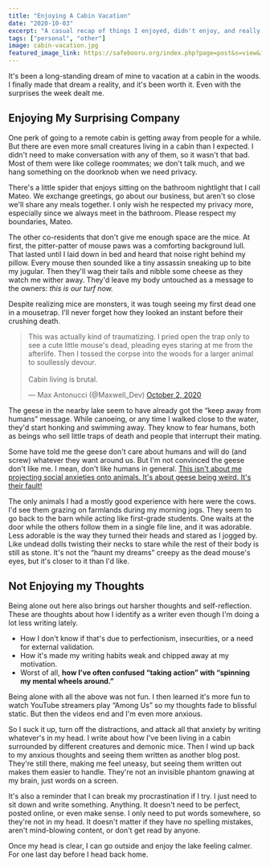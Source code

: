 ```yaml
---
title: "Enjoying A Cabin Vacation"
date: "2020-10-03"
excerpt: "A casual recap of things I enjoyed, didn't enjoy, and really didn't enjoy in a cabin in the woods."
tags: ["personal", "other"]
image: cabin-vacation.jpg
featured_image_link: https://safebooru.org/index.php?page=post&s=view&id=1159524
---
```


It's been a long-standing dream of mine to vacation at a cabin in the woods. I finally made that dream a reality, and it's been worth it. Even with the surprises the week dealt me.

## Enjoying My Surprising Company

One perk of going to a remote cabin is getting away from people for a while. But there are even more small creatures living in a cabin than I expected. I didn't need to make conversation with any of them, so it wasn't that bad. Most of them were like college roommates; we don't talk much, and we hang something on the doorknob when we need privacy.

There's a little spider that enjoys sitting on the bathroom nightlight that I call Mateo. We exchange greetings, go about our business, but aren't so close we'll share any meals together. I only wish he respected my privacy more, especially since we always meet in the bathroom. Please respect my boundaries, Mateo.

The other co-residents that don't give me enough space are the mice. At first, the pitter-patter of mouse paws was a comforting background lull. That lasted until I laid down in bed and heard that noise right behind my pillow. Every mouse then sounded like a tiny assassin sneaking up to bite my jugular. Then they'll wag their tails and nibble some cheese as they watch me wither away. They'd leave my body untouched as a message to the owners: _this is our turf now._

Despite realizing mice are monsters, it was tough seeing my first dead one in a mousetrap. I'll never forget how they looked an instant before their crushing death.

<blockquote class="twitter-tweet"><p lang="en" dir="ltr">This was actually kind of traumatizing. I pried open the trap only to see a cute little mouse&#39;s dead, pleading eyes staring at me from the afterlife. Then I tossed the corpse into the woods for a larger animal to soullessly devour.<br><br>Cabin living is brutal.</p>&mdash; Max Antonucci (@Maxwell_Dev) <a href="https://twitter.com/Maxwell_Dev/status/1311822280809500672?ref_src=twsrc%5Etfw">October 2, 2020</a></blockquote>

The geese in the nearby lake seem to have already got the “keep away from humans” message. While canoeing, or any time I walked close to the water, they'd start honking and swimming away. They know to fear humans, both as beings who sell little traps of death and people that interrupt their mating.

Some have told me the geese don't care about humans and will do (and screw) whatever they want around us. But I'm not convinced the geese don't like me. I mean, don't like humans in general. [This isn't about me projecting social anxieties onto animals. It's about geese being weird. It's their fault!](https://tvtropes.org/pmwiki/pmwiki.php/Main/SuspiciouslySpecificDenial)

The only animals I had a mostly good experience with here were the cows. I'd see them grazing on farmlands during my morning jogs. They seem to go back to the barn while acting like first-grade students. One waits at the door while the others follow them in a single file line, and it was adorable. Less adorable is the way they turned their heads and stared as I jogged by. Like undead dolls twisting their necks to stare while the rest of their body is still as stone. It's not the “haunt my dreams” creepy as the dead mouse's eyes, but it's closer to it than I'd like.

## Not Enjoying my Thoughts

Being alone out here also brings out harsher thoughts and self-reflection. These are thoughts about how I identify as a writer even though I'm doing a lot less writing lately.

* How I don't know if that's due to perfectionism, insecurities, or a need for external validation.
* How it's made my writing habits weak and chipped away at my motivation.
* Worst of all, **how I've often confused “taking action” with “spinning my mental wheels around.”**

Being alone with all the above was not fun. I then learned it's more fun to watch YouTube streamers play “Among Us” so my thoughts fade to blissful static. But then the videos end and I'm even more anxious.

So I suck it up, turn off the distractions, and attack all that anxiety by writing whatever's in my head. I write about how I've been living in a cabin surrounded by different creatures and demonic mice. Then I wind up back to my anxious thoughts and seeing them written as another blog post. They're still there, making me feel uneasy, but seeing them written out makes them easier to handle. They're not an invisible phantom gnawing at my brain, just words on a screen.

It's also a reminder that I can break my procrastination if I try. I just need to sit down and write something. Anything. It doesn't need to be perfect, posted online, or even make sense. I only need to put words somewhere, so they're not in my head. It doesn't matter if they have no spelling mistakes, aren't mind-blowing content, or don't get read by anyone.

Once my head is clear, I can go outside and enjoy the lake feeling calmer. For one last day before I head back home.
